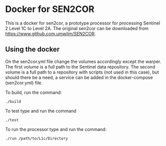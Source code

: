 # Docker for SEN2COR #


This is a docker for sen2cor, a prototype processor for processing Sentinel 2 Level 1C to Level 2A. 
The original sen2cor can be downloaded from https://www.github.com.umwilm/SEN2COR.


## Using the docker ##
On the sen2cor.yml file change the volumes accordingly except the warper.
The first volume is a full path to the Sentinel data repository. 
The second volume is a full path to a repository with scripts (not used in this case), but should there be a need, a service can be added in the docker-compose (sen2cor.yml) file.

To build, run the command:

~~~
./build

~~~

To test type and run the command

~~~
./test

~~~

To run the processor type and run the command:

~~~
./run /path/to/L1c/Directory

~~~

